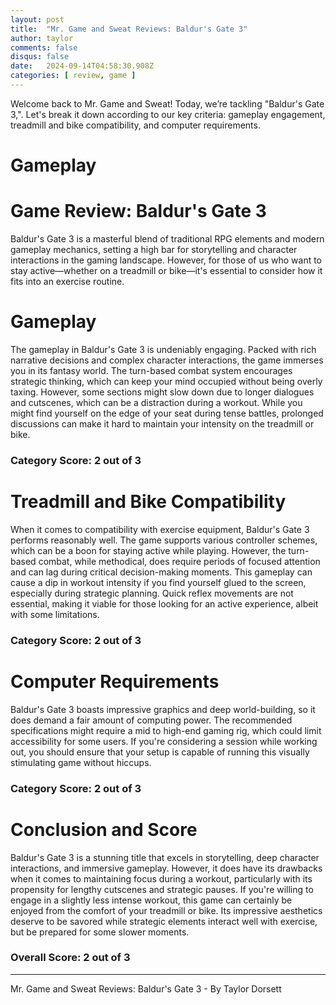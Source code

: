 ```yaml
---
layout: post
title:  "Mr. Game and Sweat Reviews: Baldur's Gate 3"
author: taylor
comments: false
disqus: false
date:   2024-09-14T04:58:30.908Z
categories: [ review, game ]
---
```


Welcome back to Mr. Game and Sweat! Today, we’re tackling "Baldur's Gate 3,". Let's break it down according to our key criteria: gameplay engagement, treadmill and bike compatibility, and computer requirements.

# Gameplay

# Game Review: Baldur's Gate 3

Baldur's Gate 3 is a masterful blend of traditional RPG elements and modern gameplay mechanics, setting a high bar for storytelling and character interactions in the gaming landscape. However, for those of us who want to stay active—whether on a treadmill or bike—it's essential to consider how it fits into an exercise routine.

# Gameplay

The gameplay in Baldur's Gate 3 is undeniably engaging. Packed with rich narrative decisions and complex character interactions, the game immerses you in its fantasy world. The turn-based combat system encourages strategic thinking, which can keep your mind occupied without being overly taxing. However, some sections might slow down due to longer dialogues and cutscenes, which can be a distraction during a workout. While you might find yourself on the edge of your seat during tense battles, prolonged discussions can make it hard to maintain your intensity on the treadmill or bike.

### Category Score: 2 out of 3

# Treadmill and Bike Compatibility

When it comes to compatibility with exercise equipment, Baldur's Gate 3 performs reasonably well. The game supports various controller schemes, which can be a boon for staying active while playing. However, the turn-based combat, while methodical, does require periods of focused attention and can lag during critical decision-making moments. This gameplay can cause a dip in workout intensity if you find yourself glued to the screen, especially during strategic planning. Quick reflex movements are not essential, making it viable for those looking for an active experience, albeit with some limitations.

### Category Score: 2 out of 3

# Computer Requirements

Baldur's Gate 3 boasts impressive graphics and deep world-building, so it does demand a fair amount of computing power. The recommended specifications might require a mid to high-end gaming rig, which could limit accessibility for some users. If you're considering a session while working out, you should ensure that your setup is capable of running this visually stimulating game without hiccups.

### Category Score: 2 out of 3

# Conclusion and Score

Baldur's Gate 3 is a stunning title that excels in storytelling, deep character interactions, and immersive gameplay. However, it does have its drawbacks when it comes to maintaining focus during a workout, particularly with its propensity for lengthy cutscenes and strategic pauses. If you're willing to engage in a slightly less intense workout, this game can certainly be enjoyed from the comfort of your treadmill or bike. Its impressive aesthetics deserve to be savored while strategic elements interact well with exercise, but be prepared for some slower moments.

### Overall Score: 2 out of 3

---

Mr. Game and Sweat Reviews: Baldur's Gate 3 - By Taylor Dorsett
